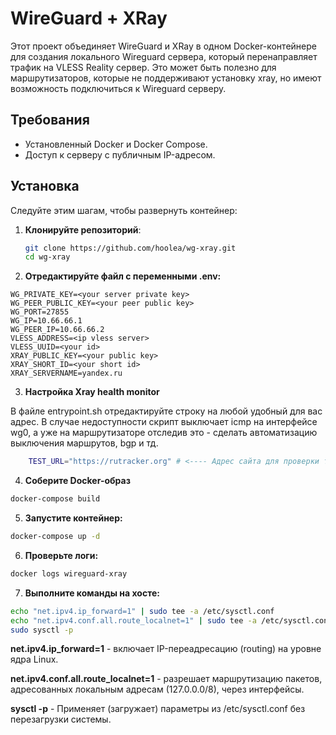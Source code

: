 # WireGuard + XRay

Этот проект объединяет WireGuard и XRay в одном Docker-контейнере для создания локального Wireguard сервера, который перенаправляет трафик на VLESS Reality сервер. Это может быть полезно для маршрутизаторов, которые не поддерживают установку xray, но имеют возможность подключиться к Wireguard серверу.

## Требования

- Установленный Docker и Docker Compose.
- Доступ к серверу с публичным IP-адресом.

## Установка

Следуйте этим шагам, чтобы развернуть контейнер:

1. **Клонируйте репозиторий**:
   ```bash
   git clone https://github.com/hoolea/wg-xray.git
   cd wg-xray
2. **Отредактируйте файл с переменными .env:**
  ```
  WG_PRIVATE_KEY=<your server private key>
  WG_PEER_PUBLIC_KEY=<your peer public key>
  WG_PORT=27855
  WG_IP=10.66.66.1
  WG_PEER_IP=10.66.66.2
  VLESS_ADDRESS=<ip vless server>
  VLESS_UUID=<your id>
  XRAY_PUBLIC_KEY=<your public key>
  XRAY_SHORT_ID=<your short id>
  XRAY_SERVERNAME=yandex.ru
  ```
3. **Настройка Xray health monitor**

В файле entrypoint.sh отредактируйте строку на любой удобный для вас адрес. В случае недоступности скрипт выключает icmp на интерфейсе wg0, а уже на маршрутизаторе отследив это - сделать автоматизацию выключения маршрутов, bgp и тд.
```bash
    TEST_URL="https://rutracker.org" # <---- Адрес сайта для проверки тунеля
```
4. **Соберите Docker-образ**
  ```bash
  docker-compose build
  ```
5. **Запустите контейнер:**
  ```bash
  docker-compose up -d
  ```
6. **Проверьте логи:**
  ```bash
  docker logs wireguard-xray
  ```
7. **Выполните команды на хосте:**
```bash
echo "net.ipv4.ip_forward=1" | sudo tee -a /etc/sysctl.conf
echo "net.ipv4.conf.all.route_localnet=1" | sudo tee -a /etc/sysctl.conf
sudo sysctl -p
```
**net.ipv4.ip_forward=1** - включает IP-переадресацию (routing) на уровне ядра Linux.

**net.ipv4.conf.all.route_localnet=1** - разрешает маршрутизацию пакетов, адресованных локальным адресам (127.0.0.0/8), через интерфейсы.

**sysctl -p** - Применяет (загружает) параметры из /etc/sysctl.conf без перезагрузки системы.
